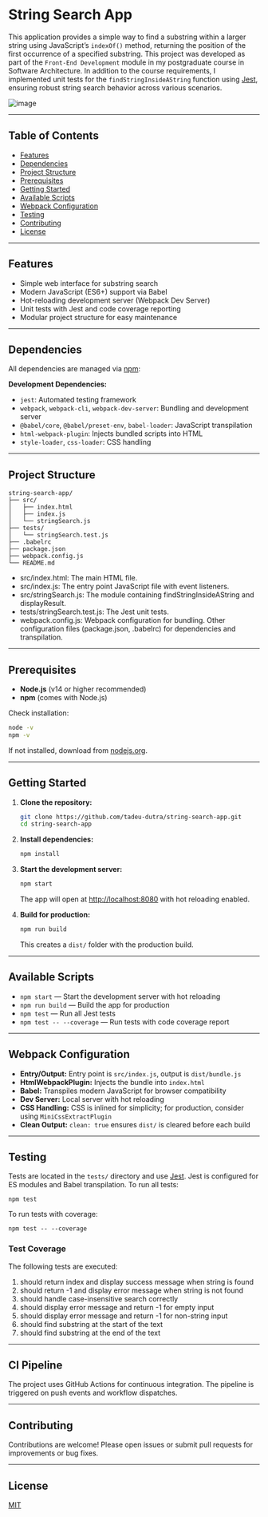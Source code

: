 # String Search App

This application provides a simple way to find a substring within a larger string using JavaScript’s `indexOf()` method, returning the position of the first occurrence of a specified substring. This project was developed as part of the `Front-End Development` module in my postgraduate course in Software Architecture. In addition to the course requirements, I implemented unit tests for the `findStringInsideAString` function using [Jest](https://jestjs.io/), ensuring robust string search behavior across various scenarios.

![image](https://github.com/user-attachments/assets/cd587f1d-8e0e-4e0e-b17a-718cbecada72)

---

## Table of Contents

- [Features](#features)
- [Dependencies](#dependencies)
- [Project Structure](#project-structure)
- [Prerequisites](#prerequisites)
- [Getting Started](#getting-started)
- [Available Scripts](#available-scripts)
- [Webpack Configuration](#webpack-configuration)
- [Testing](#testing)
- [Contributing](#contributing)
- [License](#license)

---

## Features

- Simple web interface for substring search
- Modern JavaScript (ES6+) support via Babel
- Hot-reloading development server (Webpack Dev Server)
- Unit tests with Jest and code coverage reporting
- Modular project structure for easy maintenance

---

## Dependencies

All dependencies are managed via [npm](https://www.npmjs.com/):

**Development Dependencies:**

- `jest`: Automated testing framework
- `webpack`, `webpack-cli`, `webpack-dev-server`: Bundling and development server
- `@babel/core`, `@babel/preset-env`, `babel-loader`: JavaScript transpilation
- `html-webpack-plugin`: Injects bundled scripts into HTML
- `style-loader`, `css-loader`: CSS handling

---

## Project Structure

```
string-search-app/
├── src/
│   ├── index.html
│   ├── index.js
│   └── stringSearch.js
├── tests/
│   └── stringSearch.test.js
├── .babelrc
├── package.json
├── webpack.config.js
└── README.md
```

- src/index.html: The main HTML file.
- src/index.js: The entry point JavaScript file with event listeners.
- src/stringSearch.js: The module containing findStringInsideAString and displayResult.
- tests/stringSearch.test.js: The Jest unit tests.
- webpack.config.js: Webpack configuration for bundling.
Other configuration files (package.json, .babelrc) for dependencies and transpilation.

---

## Prerequisites

- **Node.js** (v14 or higher recommended)
- **npm** (comes with Node.js)

Check installation:

```bash
node -v
npm -v
```

If not installed, download from [nodejs.org](https://nodejs.org/).

---

## Getting Started

1. **Clone the repository:**

    ```bash
    git clone https://github.com/tadeu-dutra/string-search-app.git
    cd string-search-app
    ```

2. **Install dependencies:**

    ```bash
    npm install
    ```

3. **Start the development server:**

    ```bash
    npm start
    ```

    The app will open at [http://localhost:8080](http://localhost:8080) with hot reloading enabled.

4. **Build for production:**

    ```bash
    npm run build
    ```

    This creates a `dist/` folder with the production build.

---

## Available Scripts

- `npm start` — Start the development server with hot reloading
- `npm run build` — Build the app for production
- `npm test` — Run all Jest tests
- `npm test -- --coverage` — Run tests with code coverage report

---

## Webpack Configuration

- **Entry/Output:** Entry point is `src/index.js`, output is `dist/bundle.js`
- **HtmlWebpackPlugin:** Injects the bundle into `index.html`
- **Babel:** Transpiles modern JavaScript for browser compatibility
- **Dev Server:** Local server with hot reloading
- **CSS Handling:** CSS is inlined for simplicity; for production, consider using `MiniCssExtractPlugin`
- **Clean Output:** `clean: true` ensures `dist/` is cleared before each build

---

## Testing

Tests are located in the `tests/` directory and use [Jest](https://jestjs.io/). Jest is configured for ES modules and Babel transpilation. To run all tests:

    npm test

To run tests with coverage:

    npm test -- --coverage

### Test Coverage

The following tests are executed:

1. should return index and display success message when string is found
2. should return -1 and display error message when string is not found
3. should handle case-insensitive search correctly
4. should display error message and return -1 for empty input
5. should display error message and return -1 for non-string input
6. should find substring at the start of the text
7. should find substring at the end of the text

---

## CI Pipeline

The project uses GitHub Actions for continuous integration. The pipeline is triggered on push events and workflow dispatches.

---

## Contributing

Contributions are welcome! Please open issues or submit pull requests for improvements or bug fixes.

---

## License

[MIT](LICENSE)

